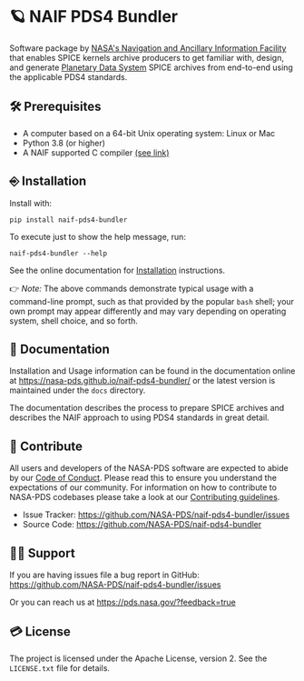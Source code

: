 # 🪐 NAIF PDS4 Bundler

Software package by [NASA's Navigation and Ancillary Information Facility](https://naif.jpl.nasa.gov/naif/)
that enables SPICE kernels archive producers to get familiar with,
design, and generate [Planetary Data System](https://pds.nasa.gov/) SPICE
archives from end-to-end using the applicable PDS4 standards.

## 🛠️️ Prerequisites

   * A computer based on a 64-bit Unix operating system: Linux or Mac
   * Python 3.8 (or higher)
   * A NAIF supported C compiler [(see link)](https://naif.jpl.nasa.gov/naif/toolkit_C.html)

## ⎆ Installation

Install with:

    pip install naif-pds4-bundler

To execute just to show the help message, run:

    naif-pds4-bundler --help

See the online documentation for [Installation](https://nasa-pds.github.io/naif-pds4-bundler/41_npb_installation.html) instructions.

👉 _Note:_ The above commands demonstrate typical usage with a command-line prompt, such as that provided by the popular `bash` shell; your own prompt may appear differently and may vary depending on operating system, shell choice, and so forth.

## 📄 Documentation

Installation and Usage information can be found in the documentation online
at https://nasa-pds.github.io/naif-pds4-bundler/ or the latest version is
maintained under the `docs` directory.

The documentation describes the process to prepare SPICE archives and describes the NAIF
approach to using PDS4 standards in great detail.

## 👏 Contribute

All users and developers of the NASA-PDS software are expected to abide by our [Code of Conduct](https://github.com/NASA-PDS/.github/blob/main/CODE_OF_CONDUCT.md). Please read this to ensure you understand the expectations of our community. For information on how to contribute to NASA-PDS codebases please take a look at our [Contributing guidelines](https://github.com/NASA-PDS/.github/blob/main/CONTRIBUTING.md).

- Issue Tracker: https://github.com/NASA-PDS/naif-pds4-bundler/issues
- Source Code: https://github.com/NASA-PDS/naif-pds4-bundler

## 💁‍♀️ Support

If you are having issues file a bug report in GitHub: https://github.com/NASA-PDS/naif-pds4-bundler/issues

Or you can reach us at https://pds.nasa.gov/?feedback=true

## 💳 License

The project is licensed under the Apache License, version 2. See the `LICENSE.txt` file for details.
